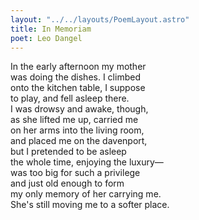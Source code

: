 ```yaml
---
layout: "../../layouts/PoemLayout.astro"
title: In Memoriam
poet: Leo Dangel
---
```


In the early afternoon my mother  
was doing the dishes. I climbed  
onto the kitchen table, I suppose  
to play, and fell asleep there.  
I was drowsy and awake, though,  
as she lifted me up, carried me  
on her arms into the living room,  
and placed me on the davenport,  
but I pretended to be asleep  
the whole time, enjoying the luxury—  
was too big for such a privilege  
and just old enough to form  
my only memory of her carrying me.  
She's still moving me to a softer place.

